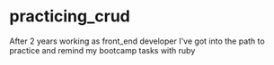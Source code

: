 # practicing_crud
After 2 years working as front_end developer I've got into the path to practice and remind my bootcamp tasks with ruby
